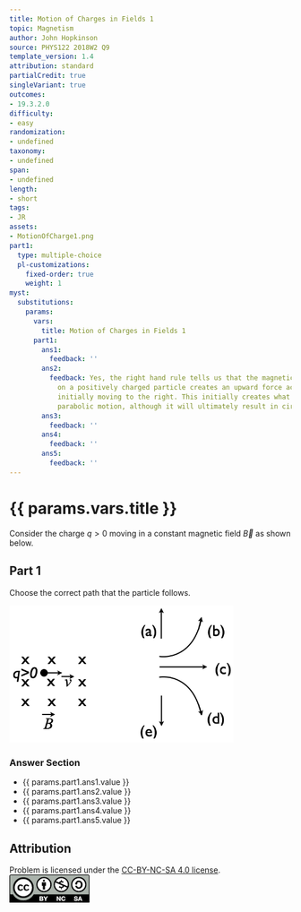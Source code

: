 ```yaml
---
title: Motion of Charges in Fields 1
topic: Magnetism
author: John Hopkinson
source: PHYS122 2018W2 Q9
template_version: 1.4
attribution: standard
partialCredit: true
singleVariant: true
outcomes:
- 19.3.2.0
difficulty:
- easy
randomization:
- undefined
taxonomy:
- undefined
span:
- undefined
length:
- short
tags:
- JR
assets:
- MotionOfCharge1.png
part1:
  type: multiple-choice
  pl-customizations:
    fixed-order: true
    weight: 1
myst:
  substitutions:
    params:
      vars:
        title: Motion of Charges in Fields 1
      part1:
        ans1:
          feedback: ''
        ans2:
          feedback: Yes, the right hand rule tells us that the magnetic field acting
            on a positively charged particle creates an upward force acting on a particle
            initially moving to the right. This initially creates what looks like
            parabolic motion, although it will ultimately result in circular motion.
        ans3:
          feedback: ''
        ans4:
          feedback: ''
        ans5:
          feedback: ''
---
```

# {{ params.vars.title }}
Consider the charge $q>0$ moving in a constant magnetic field $\vec{B}$ as shown below.

## Part 1

Choose the correct path that the particle follows.

<img src="MotionOfCharge1.png" width=400 alt="On the left is a diagram of a positive charge moving to the right in a magnetic field that points into the page. On the right are arrows representative of the charge's possible trajectories. The arrow for option a points straight up. The arrow for option b starts pointing to the right and bends parabolically upward. The arrow for option c points straight to the right. The arrow for option d starts pointing to the right and bends parabollically downward. The arrow for option e points straight down.">

### Answer Section

- {{ params.part1.ans1.value }}
- {{ params.part1.ans2.value }}
- {{ params.part1.ans3.value }}
- {{ params.part1.ans4.value }}
- {{ params.part1.ans5.value }}

## Attribution

Problem is licensed under the [CC-BY-NC-SA 4.0 license](https://creativecommons.org/licenses/by-nc-sa/4.0/).<br> ![The Creative Commons 4.0 license requiring attribution-BY, non-commercial-NC, and share-alike-SA license.](https://raw.githubusercontent.com/firasm/bits/master/by-nc-sa.png)